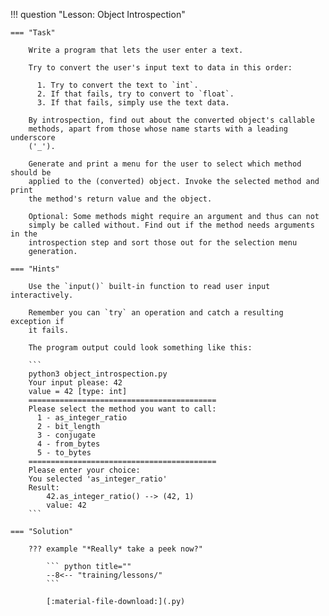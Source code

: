 !!! question "Lesson: Object Introspection"

    === "Task"

        Write a program that lets the user enter a text.
        
        Try to convert the user's input text to data in this order:

          1. Try to convert the text to `int`.
          2. If that fails, try to convert to `float`.
          3. If that fails, simply use the text data.

        By introspection, find out about the converted object's callable
        methods, apart from those whose name starts with a leading underscore
        ('_').

        Generate and print a menu for the user to select which method should be
        applied to the (converted) object. Invoke the selected method and print
        the method's return value and the object.

        Optional: Some methods might require an argument and thus can not
        simply be called without. Find out if the method needs arguments in the
        introspection step and sort those out for the selection menu
        generation.

    === "Hints"

        Use the `input()` built-in function to read user input interactively.

        Remember you can `try` an operation and catch a resulting exception if
        it fails.

        The program output could look something like this:

        ```
        python3 object_introspection.py
        Your input please: 42
        value = 42 [type: int]
        ==========================================
        Please select the method you want to call:
          1 - as_integer_ratio
          2 - bit_length
          3 - conjugate
          4 - from_bytes
          5 - to_bytes
        ==========================================
        Please enter your choice: 
        You selected 'as_integer_ratio'
        Result:
            42.as_integer_ratio() --> (42, 1)
            value: 42
        ```

    === "Solution"

        ??? example "*Really* take a peek now?"

            ``` python title=""
            --8<-- "training/lessons/"
            ```

            [:material-file-download:](.py)
